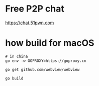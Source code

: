 # Free P2P chat
https://chat.51pwn.com

# how build for macOS

```
# in china
go env -w GOPROXY=https://goproxy.cn

go get github.com/webview/webview

```

```shell
go build

```